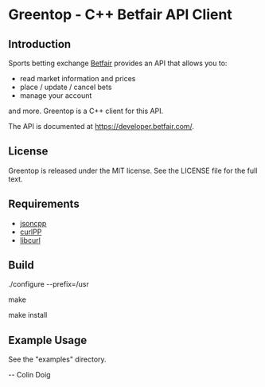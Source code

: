 Greentop - C++ Betfair API Client
==========================

Introduction
------------
Sports betting exchange [Betfair](www.betfair.com) provides an API that allows you to:
 * read market information and prices
 * place / update / cancel bets
 * manage your account

and more.  Greentop is a C++ client for this API.

The API is documented at https://developer.betfair.com/.

License
-------

Greentop is released under the MIT license. See the LICENSE file for the full text.

Requirements
------------

* [jsoncpp](https://github.com/open-source-parsers/jsoncpp)
* [curlPP](https://github.com/jpbarrette/curlpp)
* [libcurl](http://curl.haxx.se/libcurl/)

Build
-----

./configure --prefix=/usr

make

make install

Example Usage
-------------

See the "examples" directory.

-- Colin Doig
